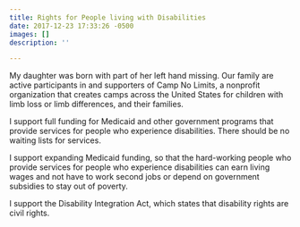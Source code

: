 ```yaml
---
title: Rights for People living with Disabilities
date: 2017-12-23 17:33:26 -0500
images: []
description: ''

---
```

My daughter was born with part of her left hand missing.  Our family are active participants in and supporters of Camp No Limits, a nonprofit organization that creates camps across the United States for children with limb loss or limb differences, and their families.

I support full funding for Medicaid and other government programs that provide services for people who experience disabilities.  There should be no waiting lists for services.  

I support expanding Medicaid funding, so that the hard-working people who provide services for people who experience disabilities can earn living wages and not have to work second jobs or depend on government subsidies to stay out of poverty.

I support the Disability Integration Act, which states that disability rights are civil rights.